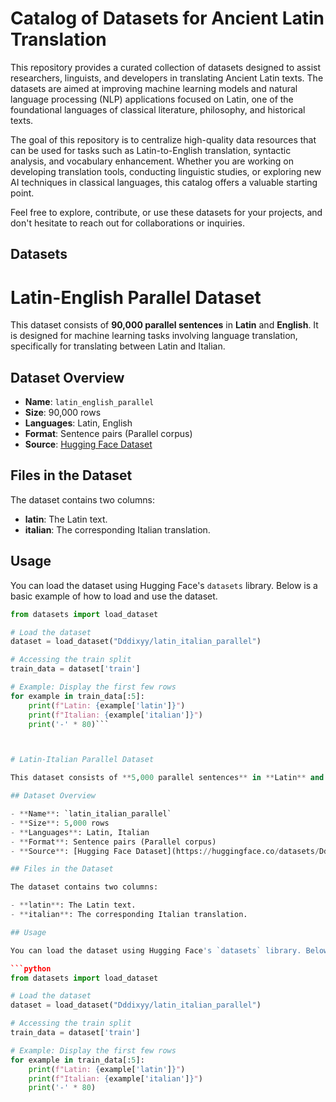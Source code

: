 # Catalog of Datasets for Ancient Latin Translation

This repository provides a curated collection of datasets designed to assist researchers, linguists, and developers in translating Ancient Latin texts. The datasets are aimed at improving machine learning models and natural language processing (NLP) applications focused on Latin, one of the foundational languages of classical literature, philosophy, and historical texts.

The goal of this repository is to centralize high-quality data resources that can be used for tasks such as Latin-to-English translation, syntactic analysis, and vocabulary enhancement. Whether you are working on developing translation tools, conducting linguistic studies, or exploring new AI techniques in classical languages, this catalog offers a valuable starting point.

Feel free to explore, contribute, or use these datasets for your projects, and don't hesitate to reach out for collaborations or inquiries.
## Datasets

# Latin-English Parallel Dataset

This dataset consists of **90,000 parallel sentences** in **Latin** and **English**. It is designed for machine learning tasks involving language translation, specifically for translating between Latin and Italian.

## Dataset Overview

- **Name**: `latin_english_parallel`
- **Size**: 90,000 rows
- **Languages**: Latin, English
- **Format**: Sentence pairs (Parallel corpus)
- **Source**: [Hugging Face Dataset]((https://huggingface.co/datasets/grosenthal/latin_english_parallel))

## Files in the Dataset

The dataset contains two columns:

- **latin**: The Latin text.
- **italian**: The corresponding Italian translation.

## Usage

You can load the dataset using Hugging Face's `datasets` library. Below is a basic example of how to load and use the dataset.

```python
from datasets import load_dataset

# Load the dataset
dataset = load_dataset("Dddixyy/latin_italian_parallel")

# Accessing the train split
train_data = dataset['train']

# Example: Display the first few rows
for example in train_data[:5]:
    print(f"Latin: {example['latin']}")
    print(f"Italian: {example['italian']}")
    print('-' * 80)```



# Latin-Italian Parallel Dataset

This dataset consists of **5,000 parallel sentences** in **Latin** and **Italian**. It is designed for machine learning tasks involving language translation, specifically for translating between Latin and Italian.

## Dataset Overview

- **Name**: `latin_italian_parallel`
- **Size**: 5,000 rows
- **Languages**: Latin, Italian
- **Format**: Sentence pairs (Parallel corpus)
- **Source**: [Hugging Face Dataset](https://huggingface.co/datasets/Dddixyy/latin_italian_parallel)

## Files in the Dataset

The dataset contains two columns:

- **latin**: The Latin text.
- **italian**: The corresponding Italian translation.

## Usage

You can load the dataset using Hugging Face's `datasets` library. Below is a basic example of how to load and use the dataset.

```python
from datasets import load_dataset

# Load the dataset
dataset = load_dataset("Dddixyy/latin_italian_parallel")

# Accessing the train split
train_data = dataset['train']

# Example: Display the first few rows
for example in train_data[:5]:
    print(f"Latin: {example['latin']}")
    print(f"Italian: {example['italian']}")
    print('-' * 80)

